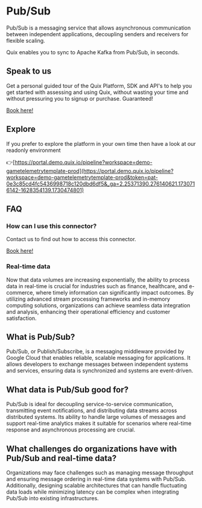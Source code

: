 <!-- START MARKDOWN -->
<!--[tech-name]-->
# Pub/Sub

<!--[blurb-about-tech]-->
Pub/Sub is a messaging service that allows asynchronous communication between independent applications, decoupling senders and receivers for flexible scaling.

Quix enables you to sync to Apache Kafka <span id="to_or_from">from</span> <span id="techname">Pub/Sub</span>, in seconds.

## Speak to us

Get a personal guided tour of the Quix Platform, SDK and API's to help you get started with assessing and using Quix, without wasting your time and without pressuring you to signup or purchase. Guaranteed!

[Book here!](https://quix.io/book-a-demo)

## Explore

If you prefer to explore the platform in your own time then have a look at our readonly environment

👉[https://portal.demo.quix.io/pipeline?workspace=demo-gametelemetrytemplate-prod](https://portal.demo.quix.io/pipeline?workspace=demo-gametelemetrytemplate-prod&token=pat-0e3c85cd4fc5436998718c120dbd6df5&_ga=2.25371390.276140621.1730716142-1628354139.1730474801)

## FAQ 

### How can I use this connector?

Contact us to find out how to access this connector.

[Book here!](https://quix.io/book-a-demo)

### Real-time data

Now that data volumes are increasing exponentially, the ability to process data in real-time is crucial for industries such as finance, healthcare, and e-commerce, where timely information can significantly impact outcomes. By utilizing advanced stream processing frameworks and in-memory computing solutions, organizations can achieve seamless data integration and analysis, enhancing their operational efficiency and customer satisfaction.

## What is <span id="techname">Pub/Sub</span>?

<!--[tech-seo-text]-->
Pub/Sub, or Publish/Subscribe, is a messaging middleware provided by Google Cloud that enables reliable, scalable messaging for applications. It allows developers to exchange messages between independent systems and services, ensuring data is synchronized and systems are event-driven.

## What data is <span id="techname">Pub/Sub</span> good for?

<!--[tech-data-seo-text]-->
Pub/Sub is ideal for decoupling service-to-service communication, transmitting event notifications, and distributing data streams across distributed systems. Its ability to handle large volumes of messages and support real-time analytics makes it suitable for scenarios where real-time response and asynchronous processing are crucial.

## What challenges do organizations have with <span id="techname">Pub/Sub</span> and real-time data?

<!--[tech-challenges-seo-text]-->
Organizations may face challenges such as managing message throughput and ensuring message ordering in real-time data systems with Pub/Sub. Additionally, designing scalable architectures that can handle fluctuating data loads while minimizing latency can be complex when integrating Pub/Sub into existing infrastructures.
<!-- END MARKDOWN -->